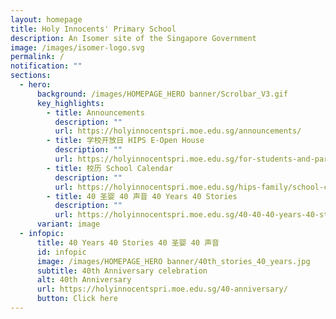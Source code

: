 ```yaml
---
layout: homepage
title: Holy Innocents' Primary School
description: An Isomer site of the Singapore Government
image: /images/isomer-logo.svg
permalink: /
notification: ""
sections:
  - hero:
      background: /images/HOMEPAGE_HERO banner/Scrolbar_V3.gif
      key_highlights:
        - title: Announcements
          description: ""
          url: https://holyinnocentspri.moe.edu.sg/announcements/
        - title: 学校开放日 HIPS E-Open House
          description: ""
          url: https://holyinnocentspri.moe.edu.sg/for-students-and-parents/e-openhouse/
        - title: 校历 School Calendar
          description: ""
          url: https://holyinnocentspri.moe.edu.sg/hips-family/school-calendar/
        - title: 40 圣婴 40 声音 40 Years 40 Stories
          description: ""
          url: https://holyinnocentspri.moe.edu.sg/40-40-40-years-40-stories/
      variant: image
  - infopic:
      title: 40 Years 40 Stories 40 圣婴 40 声音
      id: infopic
      image: /images/HOMEPAGE_HERO banner/40th_stories_40_years.jpg
      subtitle: 40th Anniversary celebration
      alt: 40th Anniversary
      url: https://holyinnocentspri.moe.edu.sg/40-anniversary/
      button: Click here
---
```

